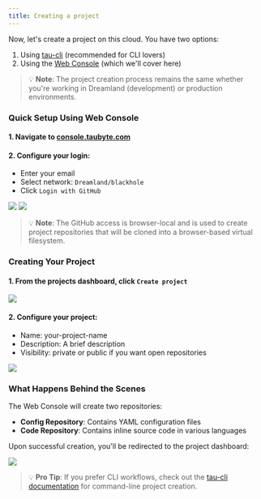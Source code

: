 ```yaml
---
title: Creating a project
---
```


Now, let's create a project on this cloud. You have two options:

1. Using [tau-cli](https://github.com/taubyte/tau-cli) (recommended for CLI lovers)
2. Using the [Web Console](https://console.taubyte.com) (which we'll cover here)

> 💡 **Note**: The project creation process remains the same whether you're working in Dreamland (development) or production environments.

### Quick Setup Using Web Console

#### 1. Navigate to [console.taubyte.com](https://console.taubyte.com)

#### 2. Configure your login:

   - Enter your email
   - Select network: `Dreamland/blackhole`
   - Click `Login with GitHub`

![](/images/webconsole-dreamland-login-select-network.png)
![](/images/webconsole-dreamland-login-github.png)

> 💡 **Note**: The GitHub access is browser-local and is used to create project repositories that will be cloned into a browser-based virtual filesystem.

### Creating Your Project

#### 1. From the projects dashboard, click `Create project`

![](/images/webconsole-dreamland-new-project-btn.png)

#### 2. Configure your project:

   - Name: your-project-name
   - Description: A brief description
   - Visibility: private or public if you want open repositories

![](/images/webconsole-dreamland-new-project-modal.png)

### What Happens Behind the Scenes

The Web Console will create two repositories:

- **Config Repository**: Contains YAML configuration files
- **Code Repository**: Contains inline source code in various languages

Upon successful creation, you'll be redirected to the project dashboard:

![](/images/webconsole-dreamland-new-project-dashboard.png)

> 💡 **Pro Tip**: If you prefer CLI workflows, check out the [tau-cli documentation](https://github.com/taubyte/tau-cli) for command-line project creation.

